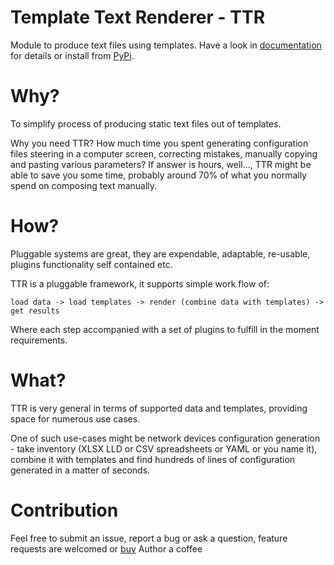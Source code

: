 # Template Text Renderer - TTR

Module to produce text files using templates. Have a look in [documentation](https://template-text-renderer.readthedocs.io) for details or install from [PyPi](https://pypi.org/project/py-ttr/0.1.0/).

# Why?

To simplify process of producing static text files out of templates. 

Why you need TTR? How much time you spent generating configuration files steering in a computer screen, correcting mistakes, manually copying and pasting various parameters? If answer is hours, well..., TTR might be able to save you some time, probably around 70% of what you normally spend on composing text manually.

# How?

Pluggable systems are great, they are expendable, adaptable, re-usable, plugins functionality self contained etc. 

TTR is a pluggable framework, it supports simple work flow of:

    load data -> load templates -> render (combine data with templates) -> get results 

Where each step accompanied with a set of plugins to fulfill in the moment requirements.

# What?

TTR is very general in terms of supported data and templates, providing space for numerous use cases. 

One of such use-cases might be network devices configuration generation - take inventory 
(XLSX LLD or CSV spreadsheets or YAML or you name it), combine it with templates and find 
hundreds of lines of configuration generated in a matter of seconds.

# Contribution

Feel free to submit an issue, report a bug or ask a question, feature requests are welcomed or [buy](https://paypal.me/dmulyalin) Author a coffee
